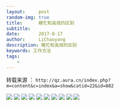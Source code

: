 ```yaml
---
layout:     post
random-img: true
title:      瞎忙和高效的区别
subtitle:   
date:       2017-8-17
author:     LiChaoyang
description: 瞎忙和高效的区别
keywords: 工作方法
tags:
    - 
---
```


转载来源 ： `http://qz.aura.cn/index.php?m=content&c=index&a=show&catid=22&id=882`

![][1]
![][2]
![][3]
![][4]
![][5]
![][6]
![][7]
![][8]
![][9]
![][10]


[1]: http://orh810fmw.bkt.clouddn.com/1502951277888.jpg
[2]: http://orh810fmw.bkt.clouddn.com/1502951277923.jpg
[3]: http://orh810fmw.bkt.clouddn.com/1502951277932.jpg
[4]: http://orh810fmw.bkt.clouddn.com/1502951277922.jpg
[5]: http://orh810fmw.bkt.clouddn.com/1502951277923.jpg
[6]: http://orh810fmw.bkt.clouddn.com/1502951277923.jpg
[7]: http://orh810fmw.bkt.clouddn.com/1502951277924.jpg
[8]: http://orh810fmw.bkt.clouddn.com/1502951277924.jpg
[9]: http://orh810fmw.bkt.clouddn.com/1502951277922.jpg
[10]: http://orh810fmw.bkt.clouddn.com/1502951277923.jpg
